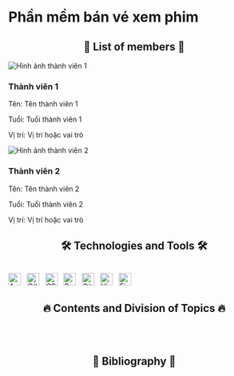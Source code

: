 # Phần mềm bán vé xem phim
<h2 align="center">👦 List of members 👦</h2>
<div class="member">
     <img src="link_hinh_anh_1.jpg" alt="Hình ảnh thành viên 1">
      <div>
         <h3>Thành viên 1</h3>
          <p>Tên: Tên thành viên 1</p>
          <p>Tuổi: Tuổi thành viên 1</p>
          <p>Vị trí: Vị trí hoặc vai trò</p>
       </div>
</div>
    <div class="member">
        <img src="link_hinh_anh_2.jpg" alt="Hình ảnh thành viên 2">
        <div>
            <h3>Thành viên 2</h3>
            <p>Tên: Tên thành viên 2</p>
            <p>Tuổi: Tuổi thành viên 2</p>
            <p>Vị trí: Vị trí hoặc vai trò</p>
        </div>
    </div>
<a href="#" target="_blank">
 
</a>

<h2 align="center">🛠 Technologies and Tools 🛠</h2>
<br>
<span><img src="https://img.shields.io/badge/Android%20studio-282C34?logo=androidstudio&logoColor=15b659" title="Android studio" height="25" /></span>
&nbsp;
<span><img src="https://img.shields.io/badge/C%20Sharp-282C34?logo=sharp&logoColor=99CC00" title="C#" height="25" /></span>
&nbsp;
<span><img src="https://img.shields.io/badge/CSS3-282C34?logo=css3&logoColor=1572B6" title="CSS" height="25" /></span>
&nbsp;
<span><img src="https://img.shields.io/badge/Bootstrap-282C34?logo=bootstrap&logoColor=7952B3" alt="Bootstrap logo" title="Bootstrap" height="25" /></span>
&nbsp;
<span><img src="https://img.shields.io/badge/git-282C34?logo=git&logoColor=F05032" alt="Git logo" title="Git" height="25" /></span>
&nbsp;
<span><img src="https://img.shields.io/badge/VS%20Code-282C34?logo=visual-studio-code&logoColor=007ACC" alt="Visual Studio Code logo" title="Visual Studio Code" height="25" /></span>
&nbsp;
<span><img src="https://img.shields.io/badge/Firebase-282C34?logo=firebase&logoColor=FFCA28" alt="Firebase logo" title="Firebase" height="25" /></span>
&nbsp;

<br>
<h2 align="center">🔥 Contents and Division of Topics 🔥</h2>
<br>

<br>

<h2 align="center">📖 Bibliography 📖</h2>
<br>

<br>
